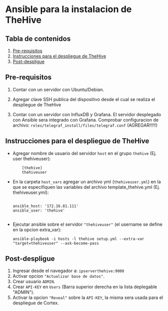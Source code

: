 # Ansible para la instalacion de TheHive

## Tabla de contenidos

1. [Pre-requisitos](#pre-requisitos)
2. [Instrucciones para el despliegue de TheHive](#instrucciones-para-el-despliegue-de-thehive)
3. [Post-despligue](#post-despligue)


## Pre-requisitos

1. Contar con un servidor con Ubuntu/Debian.

2. Agregar clave SSH publica del dispositivo desde el cual se realiza el despliegue de TheHive

3. Contar con un servidor con InfluxDB y Grafana. El servidor desplegado con Ansible sera integrado con Grafana. 
   Comprobar configuracion de archivo: `roles/telegraf_install/files/telegraf.conf` (AGREGAR!!!!!)

## Instrucciones para el despliegue de TheHive


*  Agregar nombre de usuario del servidor `host` en el grupo `thehive` (Ej. user thehiveuser):

    ```
        [thehive]
        thehiveuser
    ```
    
*  En la carpeta `host_vars` agregar un archivo yml (`thehiveuser.yml`) en la que se especifiquen las variables
   del archivo template_thehive.yml (Ej. thehiveuser.yml):

    ```
    
    ansible_host: '172.16.81.111'
    ansible_user: 'thehive'
    

    ```
    
*  Ejecutar ansible sobre el servidor `"thehiveuser"` (el username se define en la opcion extra_var):

    ```
    ansible-playbook -i hosts -l thehive setup.yml --extra-var "target=thehiveuser" --ask-become-pass
    ```

## Post-despligue

1.  Ingresar desde el navegador a: `ipserverthehive:9000`
2.  Activar opcion `"Actualizar base de datos"`.
3.  Crear usuario `ADMIN`.
4.  Crear `API-KEY` en `Users` (Barra superior derecha en la lista deplegable "ADMIN").
5.  Activar la opcion `"Reveal"` sobre la `API-KEY`, la misma sera usada para el despliegue de Cortex.















